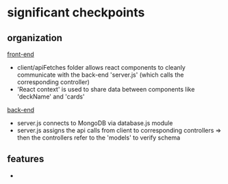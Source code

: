 # significant checkpoints
## organization
<u>front-end</u>
- client/apiFetches folder allows react components to cleanly communicate with the back-end 'server.js' (which calls the corresponding controller)
- 'React context' is used to share data between components like 'deckName' and 'cards'

<u>back-end</u>
- server.js connects to MongoDB via database.js module
- server.js assigns the api calls from client to corresponding controllers => then the controllers refer to the 'models' to verify schema


## features
- 